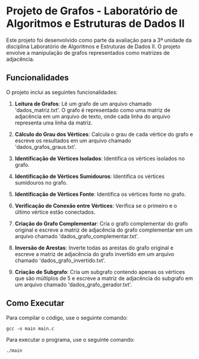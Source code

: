 # Projeto de Grafos - Laboratório de Algoritmos e Estruturas de Dados II

Este projeto foi desenvolvido como parte da avaliação para a 3ª unidade da disciplina Laboratório de Algoritmos e Estruturas de Dados II. O projeto envolve a manipulação de grafos representados como matrizes de adjacência.

## Funcionalidades

O projeto inclui as seguintes funcionalidades:

1. **Leitura de Grafos**: Lê um grafo de um arquivo chamado 'dados_matriz.txt'. O grafo é representado como uma matriz de adjacência em um arquivo de texto, onde cada linha do arquivo representa uma linha da matriz.

2. **Cálculo do Grau dos Vértices**: Calcula o grau de cada vértice do grafo e escreve os resultados em um arquivo chamado 'dados_grafos_graus.txt'.

3. **Identificação de Vértices Isolados**: Identifica os vértices isolados no grafo.

4. **Identificação de Vértices Sumidouros**: Identifica os vértices sumidouros no grafo.

5. **Identificação de Vértices Fonte**: Identifica os vértices fonte no grafo.

6. **Verificação de Conexão entre Vértices**: Verifica se o primeiro e o último vértice estão conectados.

7. **Criação do Grafo Complementar**: Cria o grafo complementar do grafo original e escreve a matriz de adjacência do grafo complementar em um arquivo chamado 'dados_grafo_complementar.txt'.

8. **Inversão de Arestas**: Inverte todas as arestas do grafo original e escreve a matriz de adjacência do grafo invertido em um arquivo chamado 'dados_grafo_invertido.txt'.

9. **Criação de Subgrafo**: Cria um subgrafo contendo apenas os vértices que são múltiplos de 5 e escreve a matriz de adjacência do subgrafo em um arquivo chamado 'dados_grafo_gerador.txt'.

## Como Executar

Para compilar o código, use o seguinte comando:

```
gcc -o main main.c
```

Para executar o programa, use o seguinte comando:

```
./main
```